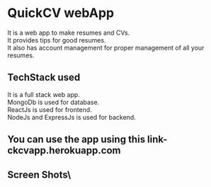 # QuickCV webApp
It is a web app to make resumes and CVs.\
It provides tips for good resumes.\
It also has account management for proper management of all your resumes.

## TechStack used
It is a full stack web app.\
MongoDb is used for database.\
ReactJs is used for frontend.\
NodeJs and ExpressJs is used for backend.

## You can use the app using this link- ckcvapp.herokuapp.com

## Screen Shots\

